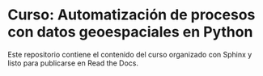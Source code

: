 # Curso: Automatización de procesos con datos geoespaciales en Python

Este repositorio contiene el contenido del curso organizado con Sphinx y listo para publicarse en Read the Docs.

